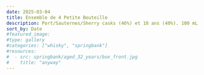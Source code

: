 ```yaml
---
date: 2025-03-04
title: Ensemble de 4 Petite Bouteille
description: Port/Sauternes/Sherry casks (46%) et 10 ans (40%). 100 mL chacune.
sort_by: Date
#featured_image: 
#type: gallery
#categories: ["whisky", "springbank"]
#resources:
#  - src: springbank/aged_32_years/box_front.jpg
#    title: "anyway"
---
```

